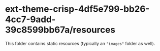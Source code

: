 # ext-theme-crisp-4df5e799-bb26-4cc7-9add-39c8599bb67a/resources

This folder contains static resources (typically an `"images"` folder as well).
